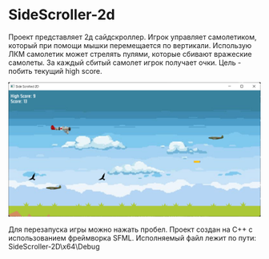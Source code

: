 # SideScroller-2d
Проект представляет 2д сайдскроллер.
Игрок управляет самолетиком, который при помощи мышки перемещается по вертикали. Использую ЛКМ самолетик может стрелять пулями, которые сбивают вражеские самолеты.
За каждый сбитый самолет игрок получает очки. Цель - побить текущий high score.

![image](https://github.com/SongToSoft/SideScroller-2d/blob/main/Images/screen.png)

Для перезапуска игры можно нажать пробел.
Проект создан на C++ с использованием фреймворка SFML.
Исполняемый файл лежит по пути: SideScroller-2D\x64\Debug